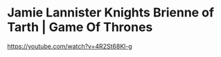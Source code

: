 # Jamie Lannister Knights Brienne of Tarth | Game Of Thrones

https://youtube.com/watch?v=4R2St68Kl-g
